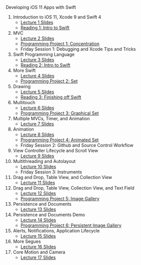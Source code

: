 Developing iOS 11 Apps with Swift

1. Introduction to iOS 11, Xcode 9 and Swift 4
   * [Lecture 1 Slides](https://applehosted.podcasts.apple.com/stanford/media/Lecture_1_Slides.pdf)
   * [Reading 1: Intro to Swift](https://applehosted.podcasts.apple.com/stanford/media/Reading_1_Intro_to_Swift.pdf)
2. MVC
   * [Lecture 2 Slides](https://applehosted.podcasts.apple.com/stanford/media/Lecture_2_Slides.pdf)
   * [Programming Project 1: Concentration](https://applehosted.podcasts.apple.com/stanford/Programming_Project_1_Concentration.pdf)
   * Friday Session 1: Debugging and Xcode Tips and Tricks
3. Swift Programming Language
   * [Lecture 3 Slides](https://applehosted.podcasts.apple.com/stanford/media/Lecture_3_Slides.pdf)
   * [Reading 2: Intro to Swift](https://applehosted.podcasts.apple.com/stanford/media/Reading_2_Intro_to_Swift.pdf)
4. More Swift
   * [Lecture 4 Slides](https://applehosted.podcasts.apple.com/stanford/media/Lecture_4_Slides.pdf)
   * [Programming Project 2: Set](https://applehosted.podcasts.apple.com/stanford/Programming_Project%202_Set.pdf)
5. Drawing
   * [Lecture 5 Slides](https://applehosted.podcasts.apple.com/stanford/media/Lecture_5_Slides.pdf)
   * [Reading 3: Finishing off Swift](https://applehosted.podcasts.apple.com/stanford/media/336-3367719085568248138-CS193P_F17_Reading_3.pdf)
6. Multitouch
   * [Lecture 6 Slides](https://applehosted.podcasts.apple.com/stanford/media/Lecture_6_Slides.pdf)
   * [Programming Project 3: Graphical Set](https://applehosted.podcasts.apple.com/stanford/media/309-1475895300459033080-CS193P_F17_Assignment_3.pdf)
7. Multiple MVCs, Timer, and Animation
   * [Lecture 7 Slides](https://applehosted.podcasts.apple.com/stanford/media/320-5503734535583450465-CS193P_F17_Lecture_7.pdf)
8. Animation
   * [Lecture 8 Slides](https://applehosted.podcasts.apple.com/stanford/media/335-3416648937156657194-CS193P_F17_Lecture_8.pdf)
   * [Programming Project 4: Animated Set](https://applehosted.podcasts.apple.com/stanford/media/309-2441628197055099936-CS193P_F17_Assignment_4.pdf)
   * Friday Session 2: Github and Source Control Workflow
9. View Controller Lifecycle and Scroll View
   * [Lecture 9 Slides](https://applehosted.podcasts.apple.com/stanford/media/332-3154341613995510587-CS193P_F17_Lecture_9.pdf)
10. Multithreading and Autolayout
    * [Lecture 10 Slides](https://applehosted.podcasts.apple.com/stanford/media/322-6515997048783028736-CS193P_F17_Lecture_10.pdf)
    * Friday Session 3: Instruments
11. Drag and Drop, Table View, and Collection View
    * [Lecture 11 Slides](https://applehosted.podcasts.apple.com/stanford/media/317-8823617114003497609-CS193P_F17_Lecture_11.pdf)
12. Drag and Drop, Table View, Collection View, and Text Field
    * [Lecture 12 Slides](https://applehosted.podcasts.apple.com/stanford/media/306-4082649130340532415-CS193P_F17_Lecture_12.pdf)
    * [Programming Project 5: Image Gallery](https://applehosted.podcasts.apple.com/stanford/media/308-8518403617003934463-CS193P_F17_Assignment_5.pdf)
13. Persistence and Documents
    * [Lecture 13 Slides](https://applehosted.podcasts.apple.com/stanford/media/323-4247208383177102782-CS193P_F17_Lecture_13.pdf)
14. Persistence and Documents Demo
    * [Lecture 14 Slides](https://applehosted.podcasts.apple.com/stanford/media/322-5794459892624250293-CS193P_F17_Lecture_14.pdf)
    * [Programming Project 6: Persistent Image Gallery](https://applehosted.podcasts.apple.com/stanford/media/307-9138746427331321981-CS193P_F17_Assignment_6.pdf)
15. Alerts, Notifications, Application Lifecycle
    * [Lecture 15 Slides](https://applehosted.podcasts.apple.com/stanford/media/522-830176750758320683-CS193P_F17_Lecture_15.pdf)
16. More Segues
     * [Lecture 16 Slides](https://applehosted.podcasts.apple.com/stanford/media/512-802352814004650525-CS193P_F17_Lecture_16.pdf)
17. Core Motion and Camera
     * [Lecture 17 Slides](https://applehosted.podcasts.apple.com/stanford/media/520-5280642336803569160-CS193P_F17_Lecture_17_Slides.pdf)
